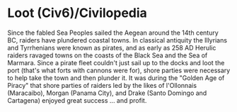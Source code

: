# Loot (Civ6)/Civilopedia

Since the fabled Sea Peoples sailed the Aegean around the 14th century BC, raiders have plundered coastal towns. In classical antiquity the Illyrians and Tyrrhenians were known as pirates, and as early as 258 AD Herulic raiders ravaged towns on the coasts of the Black Sea and the Sea of Marmara. Since a pirate fleet couldn't just sail up to the docks and loot the port (that's what forts with cannons were for), shore parties were necessary to help take the town and then plunder it. It was during the "Golden Age of Piracy" that shore parties of raiders led by the likes of l'Ollonnais (Maracaibo), Morgan (Panama City), and Drake (Santo Domingo and Cartagena) enjoyed great success ... and profit.